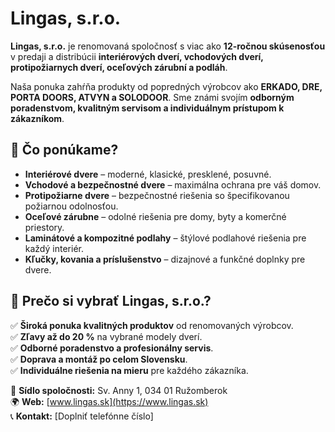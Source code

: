 # Lingas, s.r.o.

**Lingas, s.r.o.** je renomovaná spoločnosť s viac ako **12-ročnou skúsenosťou** v predaji a distribúcii **interiérových dverí, vchodových dverí, protipožiarnych dverí, oceľových zárubní a podláh**. 

Naša ponuka zahŕňa produkty od popredných výrobcov ako **ERKADO, DRE, PORTA DOORS, ATVYN a SOLODOOR**. Sme známi svojím **odborným poradenstvom, kvalitným servisom a individuálnym prístupom k zákazníkom**.

## 🔹 Čo ponúkame?
- **Interiérové dvere** – moderné, klasické, presklené, posuvné.
- **Vchodové a bezpečnostné dvere** – maximálna ochrana pre váš domov.
- **Protipožiarne dvere** – bezpečnostné riešenia so špecifikovanou požiarnou odolnosťou.
- **Oceľové zárubne** – odolné riešenia pre domy, byty a komerčné priestory.
- **Laminátové a kompozitné podlahy** – štýlové podlahové riešenia pre každý interiér.
- **Kľučky, kovania a príslušenstvo** – dizajnové a funkčné doplnky pre dvere.

## 📍 Prečo si vybrať Lingas, s.r.o.?
✅ **Široká ponuka kvalitných produktov** od renomovaných výrobcov.  
✅ **Zľavy až do 20 %** na vybrané modely dverí.  
✅ **Odborné poradenstvo a profesionálny servis**.  
✅ **Doprava a montáž po celom Slovensku**.  
✅ **Individuálne riešenia na mieru** pre každého zákazníka.  

📍 **Sídlo spoločnosti:** Sv. Anny 1, 034 01 Ružomberok  
🌍 **Web:** [www.lingas.sk](https://www.lingas.sk)  
📞 **Kontakt:** [Doplniť telefónne číslo]  

